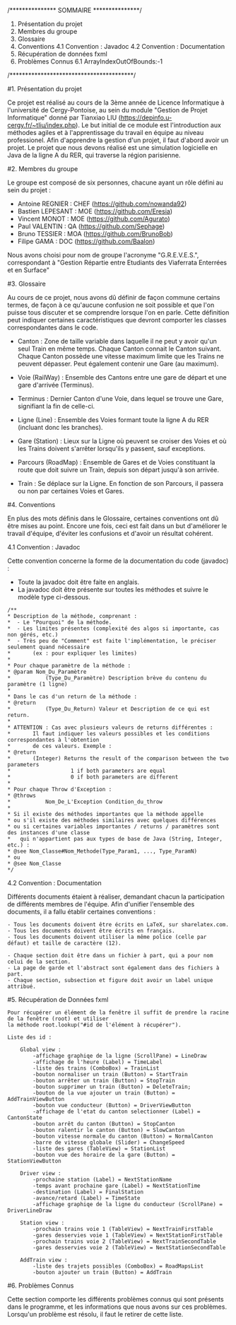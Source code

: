 /*************** SOMMAIRE ***************/

1. Présentation du projet
2. Membres du groupe
3. Glossaire
4. Conventions
 4.1 Convention : Javadoc
 4.2 Convention : Documentation
5. Récupération de données fxml
6. Problèmes Connus
 6.1 ArrayIndexOutOfBounds:-1


/****************************************/

#1. Présentation du projet

  Ce projet est réalisé au cours de la 3ème année de Licence Informatique à l'université de Cergy-Pontoise, au sein du module "Gestion de Projet Informatique" donné par Tianxiao LIU (https://depinfo.u-cergy.fr/~tliu/index.php).
  Le but initial de ce module est l'introduction aux méthodes agiles et à l'apprentissage du travail en équipe au niveau professionel.
  Afin d'apprendre la gestion d'un projet, il faut d'abord avoir un projet. Le projet que nous devons réalisé est une simulation logicielle en Java de la ligne A du RER, qui traverse la région parisienne.

#2. Membres du groupe

  Le groupe est composé de six personnes, chacune ayant un rôle défini au sein du projet :
 - Antoine REGNIER 	: CHEF	(https://github.com/nowanda92)
 - Bastien LEPESANT : MOE	(https://github.com/Eresia)
 - Vincent MONOT	: MOE	(https://github.com/Agurato)
 - Paul VALENTIN	: QA	(https://github.com/Sephage)
 - Bruno TESSIER	: MOA	(https://github.com/BrunoBob)
 - Filipe GAMA		: DOC	(https://github.com/Baalon)

 Nous avons choisi pour nom de groupe l'acronyme "G.R.E.V.E.S.", correspondant à "Gestion Répartie entre Etudiants des Viaferrata Enterrées et en Surface"

#3. Glossaire

  Au cours de ce projet, nous avons dû définir de façon commune certains termes, de façon à ce qu'aucune confusion ne soit possible et que l'on puisse tous discuter et se comprendre lorsque l'on en parle. Cette définition peut indiquer certaines caractéristiques que devront comporter les classes correspondantes dans le code.

* Canton : Zone de taille variable dans laquelle il ne peut y avoir qu'un seul Train en même temps. Chaque Canton connait le Canton suivant. Chaque Canton possède une vitesse maximum limite que les Trains ne peuvent dépasser. Peut également contenir une Gare (au maximum).

* Voie (RailWay) : Ensemble des Cantons entre une gare de départ et une gare d'arrivée (Terminus).

* Terminus : Dernier Canton d'une Voie, dans lequel se trouve une Gare, signifiant la fin de celle-ci.

* Ligne (Line) : Ensemble des Voies formant toute la ligne A du RER (incluant donc les branches).

* Gare (Station) : Lieux sur la Ligne où peuvent se croiser des Voies et où les Trains doivent s'arrêter lorsqu'ils y passent, sauf exceptions.

* Parcours (RoadMap) : Ensemble de Gares et de Voies constituant la route que doit suivre un Train, depuis son départ jusqu'à son arrivée.

* Train : Se déplace sur la Ligne. En fonction de son Parcours, il passera ou non par certaines Voies et Gares.

#4. Conventions

  En plus des mots définis dans le Glossaire, certaines conventions ont dû être mises au point. Encore une fois, ceci est fait dans un but d'améliorer le travail d'équipe, d'éviter les confusions et d'avoir un résultat cohérent.

  4.1 Convention : Javadoc

  Cette convention concerne la forme de la documentation du code (javadoc) :

   - Toute la javadoc doit être faite en anglais.
   - La javadoc doit être présente sur toutes les méthodes et suivre le modèle type ci-dessous.

    /**
    * Description de la méthode, comprenant :
    *  - Le "Pourquoi" de la méthode.
    *  - Les limites présentes (complexité des algos si importante, cas non gérés, etc.)
    *  - Très peu de "Comment" est faite l'implémentation, le préciser seulement quand nécessaire
    *		(ex : pour expliquer les limites)
    *
    * Pour chaque paramètre de la méthode :
    * @param Nom_Du_Paramètre
    *			(Type_Du_Paramètre) Description brève du contenu du paramètre (1 ligne)
    *
    * Dans le cas d'un return de la méthode :
    * @return
    *			(Type_Du_Return) Valeur et Description de ce qui est return.
    *
    * ATTENTION : Cas avec plusieurs valeurs de returns différentes :
    *		Il faut indiquer les valeurs possibles et les conditions correspondantes à l'obtention
    *		de ces valeurs. Exemple :
    * @return
    *		(Integer) Returns the result of the comparison between the two parameters
    *					1 if both parameters are equal
    *					0 if both parameters are different
    *
    * Pour chaque Throw d'Exception :
    * @throws
    *			Nom_De_L'Exception Condition_du_throw
    *
    * Si il existe des méthodes importantes que la méthode appelle
    * ou s'il existe des méthodes similaires avec quelques différences
    * ou si certaines variables importantes / returns / paramètres sont des instances d'une classe
    *	qui n'appartient pas aux types de base de Java (String, Integer, etc.) :
    * @see Nom_Classe#Nom_Methode(Type_Param1, ..., Type_ParamN)
    * ou
    * @see Nom_Classe
    */

 4.2 Convention : Documentation

   Différents documents étaient à réaliser, demandant chacun la participation de différents membres de l'équipe.
   Afin d'unifier l'ensemble des documents, il a fallu établir certaines conventions :

    - Tous les documents doivent être écrits en LaTeX, sur sharelatex.com.
    - Tous les documents doivent être écrits en français.
    - Tous les documents doivent utiliser la même police (celle par défaut) et taille de caractère (12).

    - Chaque section doit être dans un fichier à part, qui a pour nom celui de la section.
    - La page de garde et l'abstract sont également dans des fichiers à part.
    - Chaque section, subsection et figure doit avoir un label unique attribué.

#5. Récupération de Données fxml

	Pour récupérer un élément de la fenêtre il suffit de prendre la racine de la fenêtre (root) et utiliser
	la méthode root.lookup("#id de l'élément à récupérer").

	Liste des id :

		Global view :
			-affichage graphiqe de la ligne (ScrollPane) = LineDraw
			-affichage de l'heure (Label) = TimeLabel
			-liste des trains (ComboBox) = TrainList
			-bouton normaliser un train (Button) = StartTrain
			-bouton arrêter un train (Button) = StopTrain
			-bouton supprimer un train (Button) = DeleteTrain;
			-bouton de la vue ajouter un train (Button) = AddTrainViewButton
			-bouton vue conducteur (Button) = DriverViewButton
			-affichage de l'etat du canton selectionner (Label) = CantonState
			-bouton arrêt du canton (Button) = StopCanton
			-bouton ralentir le canton (Button) = SlowCanton
			-bouton vitesse normale du canton (Button) = NormalCanton
			-barre de vitesse globale (Slider) = ChangeSpeed
			-liste des gares (TableView) = StationList
			-bouton vue des horaire de la gare (Button) = StationViewButton

		Driver view :
			-prochaine station (Label) = NextStationName
			-temps avant prochaine gare (Label) = NextStationTime
			-destination (Label) = FinalStation
			-avance/retard (Label) = TimeState
			-affichage graphiqe de la ligne du conducteur (ScrollPane) = DriverLineDraw

		Station view :
			-prochain trains voie 1 (TableView) = NextTrainFirstTable
			-gares desservies voie 1 (TableView) = NextStationFirstTable
			-prochain trains voie 2 (TableView) = NextTrainSecondTable
			-gares desservies voie 2 (TableView) = NextStationSecondTable

		AddTrain view :
			-liste des trajets possibles (ComboBox) = RoadMapsList
			-bouton ajouter un train (Button) = AddTrain

#6. Problèmes Connus

  Cette section comporte les différents problèmes connus qui sont présents dans le programme, et les informations que nous avons sur ces problèmes. Lorsqu'un problème est résolu, il faut le retirer de cette liste.

